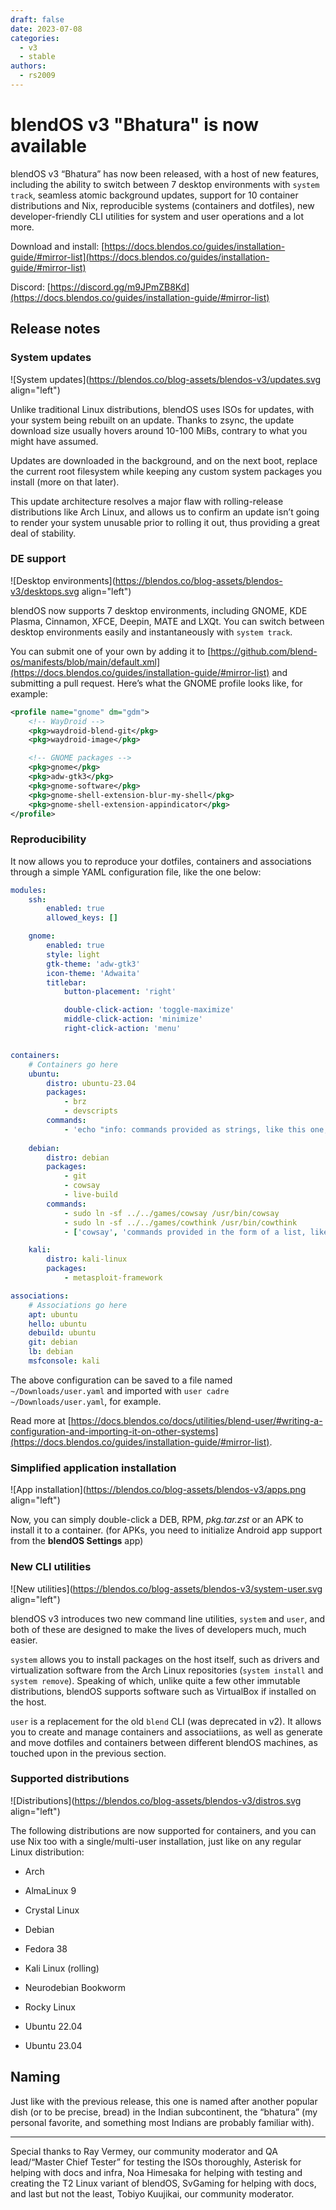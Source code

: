 ```yaml
---
draft: false
date: 2023-07-08
categories:
  - v3
  - stable
authors:
  - rs2009
---
```


# blendOS v3 "Bhatura" is now available

blendOS v3 “Bhatura” has now been released, with a host of new features, including the ability to switch between 7 desktop environments with `system track`, seamless atomic background updates, support for 10 container distributions and Nix, reproducible systems (containers and dotfiles), new developer-friendly CLI utilities for system and user operations and a lot more.

<!-- more -->

Download and install: [https://docs.blendos.co/guides/installation-guide/#mirror-list](https://docs.blendos.co/guides/installation-guide/#mirror-list)

Discord: [https://discord.gg/m9JPmZB8Kd](https://docs.blendos.co/guides/installation-guide/#mirror-list)

## Release notes

### System updates

![System updates](https://blendos.co/blog-assets/blendos-v3/updates.svg align="left")

Unlike traditional Linux distributions, blendOS uses ISOs for updates, with your system being rebuilt on an update. Thanks to zsync, the update download size usually hovers around 10-100 MiBs, contrary to what you might have assumed.

Updates are downloaded in the background, and on the next boot, replace the current root filesystem while keeping any custom system packages you install (more on that later).

This update architecture resolves a major flaw with rolling-release distributions like Arch Linux, and allows us to confirm an update isn’t going to render your system unusable prior to rolling it out, thus providing a great deal of stability.

### DE support

![Desktop environments](https://blendos.co/blog-assets/blendos-v3/desktops.svg align="left")

blendOS now supports 7 desktop environments, including GNOME, KDE Plasma, Cinnamon, XFCE, Deepin, MATE and LXQt. You can switch between desktop environments easily and instantaneously with `system track`.

You can submit one of your own by adding it to [https://github.com/blend-os/manifests/blob/main/default.xml](https://docs.blendos.co/guides/installation-guide/#mirror-list) and submitting a pull request. Here’s what the GNOME profile looks like, for example:

```xml
<profile name="gnome" dm="gdm">
    <!-- WayDroid -->
    <pkg>waydroid-blend-git</pkg>
    <pkg>waydroid-image</pkg>

    <!-- GNOME packages -->
    <pkg>gnome</pkg>
    <pkg>adw-gtk3</pkg>
    <pkg>gnome-software</pkg>
    <pkg>gnome-shell-extension-blur-my-shell</pkg>
    <pkg>gnome-shell-extension-appindicator</pkg>
</profile>
```

### Reproducibility

It now allows you to reproduce your dotfiles, containers and associations through a simple YAML configuration file, like the one below:

```yaml
modules:
    ssh:
        enabled: true
        allowed_keys: []

    gnome:
        enabled: true
        style: light
        gtk-theme: 'adw-gtk3'
        icon-theme: 'Adwaita'
        titlebar:
            button-placement: 'right'

            double-click-action: 'toggle-maximize'
            middle-click-action: 'minimize'
            right-click-action: 'menu'


containers:
    # Containers go here
    ubuntu: 
        distro: ubuntu-23.04
        packages:
            - brz
            - devscripts
        commands:
            - 'echo "info: commands provided as strings, like this one, are run with bash"'
    
    debian:
        distro: debian
        packages:
            - git
            - cowsay
            - live-build
        commands:
            - sudo ln -sf ../../games/cowsay /usr/bin/cowsay
            - sudo ln -sf ../../games/cowthink /usr/bin/cowthink
            - ['cowsay', 'commands provided in the form of a list, like this one, are executed directly inside containers']

    kali: 
        distro: kali-linux
        packages:
            - metasploit-framework

associations:
    # Associations go here
    apt: ubuntu
    hello: ubuntu
    debuild: ubuntu
    git: debian
    lb: debian
    msfconsole: kali
```

The above configuration can be saved to a file named `~/Downloads/user.yaml` and imported with `user cadre ~/Downloads/user.yaml`, for example.

Read more at [https://docs.blendos.co/docs/utilities/blend-user/#writing-a-configuration-and-importing-it-on-other-systems](https://docs.blendos.co/guides/installation-guide/#mirror-list).

### Simplified application installation

![App installation](https://blendos.co/blog-assets/blendos-v3/apps.png align="left")

Now, you can simply double-click a DEB, RPM, *pkg.tar.zst* or an APK to install it to a container. (for APKs, you need to initialize Android app support from the **blendOS Settings** app)

### New CLI utilities

![New utilities](https://blendos.co/blog-assets/blendos-v3/system-user.svg align="left")

blendOS v3 introduces two new command line utilities, `system` and `user`, and both of these are designed to make the lives of developers much, much easier.

`system` allows you to install packages on the host itself, such as drivers and virtualization software from the Arch Linux repositories (`system install` and `system remove`). Speaking of which, unlike quite a few other immutable distributions, blendOS supports software such as VirtualBox if installed on the host.

`user` is a replacement for the old `blend` CLI (was deprecated in v2). It allows you to create and manage containers and associatiions, as well as generate and move dotfiles and containers between different blendOS machines, as touched upon in the previous section.

### Supported distributions

![Distributions](https://blendos.co/blog-assets/blendos-v3/distros.svg align="left")

The following distributions are now supported for containers, and you can use Nix too with a single/multi-user installation, just like on any regular Linux distribution:

* Arch
    
* AlmaLinux 9
    
* Crystal Linux
    
* Debian
    
* Fedora 38
    
* Kali Linux (rolling)
    
* Neurodebian Bookworm
    
* Rocky Linux
    
* Ubuntu 22.04
    
* Ubuntu 23.04
    

## Naming

Just like with the previous release, this one is named after another popular dish (or to be precise, bread) in the Indian subcontinent, the “bhatura” (my personal favorite, and something most Indians are probably familiar with).

---

Special thanks to Ray Vermey, our community moderator and QA lead/“Master Chief Tester” for testing the ISOs thoroughly, Asterisk for helping with docs and infra, Noa Himesaka for helping with testing and creating the T2 Linux variant of blendOS, SvGaming for helping with docs, and last but not the least, Tobiyo Kuujikai, our community moderator.

